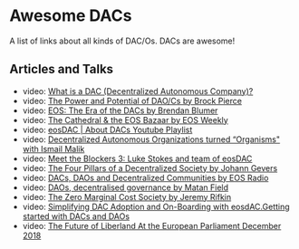 # Awesome DACs

A list of links about all kinds of DAC/Os. DACs are awesome!

## Articles and Talks

- video: [What is a DAC (Decentralized Autonomous Company)?](https://www.youtube.com/watch?v=QG-CcbtwKKU)
- video: [The Power and Potential of DAO/Cs by Brock Pierce](https://www.youtube.com/watch?v=Wf5gfjMfiHA)
- video: [EOS: The Era of the DACs by Brendan Blumer](https://www.youtube.com/watch?v=ClJSLwoBtCc)
- video: [The Cathedral & the EOS Bazaar by EOS Weekly](https://www.youtube.com/watch?v=kTjF0-Edxw8)
- video: [eosDAC | About DACs Youtube Playlist](https://www.youtube.com/playlist?list=PLYkGdIbjAmeT1pD77FOceUEhyJuzcJSLJ)
- video: [Decentralized Autonomous Organizations turned “Organisms" with Ismail Malik](https://www.youtube.com/watch?v=w241QomT73I)
- video: [Meet the Blockers 3: Luke Stokes and team of eosDAC](https://www.youtube.com/watch?v=6ddfqWFUaTM)
- video: [The Four Pillars of a Decentralized Society by Johann Gevers](https://www.youtube.com/watch?v=8oeiOeDq_Nc)
- video: [DACs, DAOs and Decentralized Communities by EOS Radio](https://www.youtube.com/watch?v=-RzWkdp1AFw)
- video: [DAOs, decentralised governance by Matan Field](https://www.youtube.com/watch?v=7RMY5ECJqKQ)
- video: [The Zero Marginal Cost Society by Jeremy Rifkin](https://www.youtube.com/watch?v=5-iDUcETjvo)
- video: [Simplifying DAC Adoption and On-Boarding with eosdAC.Getting started with DACs and DAOs](https://www.youtube.com/watch?v=xBdNY-1abJg)
- video: [The Future of Liberland At the European Parliament December 2018](https://www.youtube.com/watch?v=e7b6NIGEYNg)
